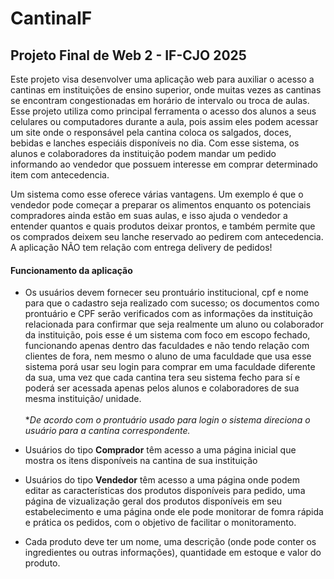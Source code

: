 # CantinaIF
## Projeto Final de Web 2 - IF-CJO 2025

 <p>Este projeto visa desenvolver uma aplicação web para auxiliar o acesso a cantinas em instituições de ensino superior, onde muitas vezes as cantinas se encontram congestionadas em horário de intervalo ou troca de aulas. Esse projeto utiliza como principal ferramenta o acesso dos alunos a seus celulares ou computadores durante a aula, pois assim eles podem acessar um site onde o responsável pela cantina coloca os salgados, doces, bebidas e lanches especiáis disponíveis no dia. Com esse sistema, os alunos e colaboradores da instituição podem mandar um pedido informando ao vendedor que possuem interesse em comprar determinado item com antecedencia.</p>
  <p>Um sistema como esse oferece várias vantagens. Um exemplo é que o vendedor pode começar a preparar os alimentos enquanto os potenciais compradores ainda estão em suas aulas, e isso ajuda o vendedor a entender quantos e quais produtos deixar prontos, e também permite que os comprados deixem seu lanche reservado ao pedirem com antecedencia. A aplicação NÃO tem relação com entrega delivery de pedidos!</p>

#### Funcionamento da aplicação
  - Os usuários devem fornecer seu prontuário institucional, cpf e nome para que o cadastro seja realizado com sucesso; os documentos como prontuário e CPF serão verificados com as informações da instituição relacionada para confirmar que seja realmente um aluno ou colaborador da instituição, pois esse é um sistema com foco em escopo fechado, funcionando apenas dentro das faculdades e não tendo relação com clientes de fora, nem mesmo o aluno de uma faculdade que usa esse sistema porá usar seu login para comprar em uma faculdade diferente da sua, uma vez que cada cantina tera seu sistema fecho para sí e poderá ser acessada apenas pelos alunos e colaboradores de sua mesma instituição/ unidade.<br><br>
    **De acordo com o prontuário usado para login o sistema direciona o usuário para a cantina correspondente.*

  - Usuários do tipo **Comprador** têm acesso a uma página inicial que mostra os itens disponíveis na cantina de sua instituição

  - Usuários do tipo **Vendedor** têm acesso a uma página onde podem editar as características dos produtos disponíveis para pedido, uma página de vizualização geral dos produtos disponíveis em seu estabelecimento e uma página onde ele pode monitorar de fomra rápida e prática os pedidos, com o objetivo de facilitar o monitoramento.

  - Cada produto deve ter um nome, uma descrição (onde pode conter os ingredientes ou outras informações), quantidade em estoque e valor do produto.
